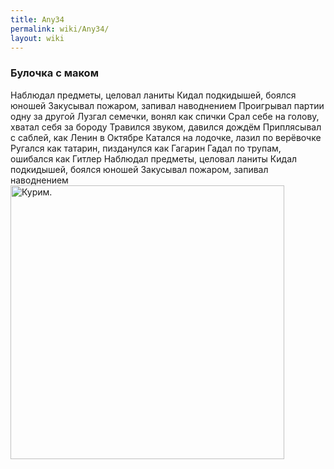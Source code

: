 ```yaml
---
title: Any34
permalink: wiki/Any34/
layout: wiki
---
```


### **Булочка с маком**

Наблюдал предметы, целовал ланиты Кидал подкидышей, боялся юношей
Закусывал пожаром, запивал наводнением Проигрывал партии одну за другой
Лузгал семечки, вонял как спички Срал себе на голову, хватал себя за
бороду Травился звуком, давился дождём Приплясывал с саблей, как Ленин в
Октябре Катался на лодочке, лазил по верёвочке Ругался как татарин,
пизданулся как Гагарин Гадал по трупам, ошибался как Гитлер Наблюдал
предметы, целовал ланиты Кидал подкидышей, боялся юношей Закусывал
пожаром, запивал наводнением
<img src="Майнкрафт.png" title="fig:Курим." width="438" height="438" alt="Курим." />
